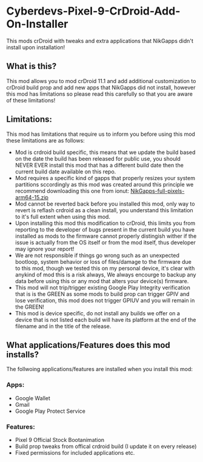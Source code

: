 # Cyberdevs-Pixel-9-CrDroid-Add-On-Installer
This mods crDroid with tweaks and extra applications that NikGapps didn't install upon installation!

## What is this?
This mod allows you to mod crDroid 11.1 and add additional customization to crDroid build prop and add new apps that NikGapps did not install, however this mod has limitations so please read this carefully so that you are aware of these limitations!

## Limitations:
This mod has limitations that require us to inform  you before using this mod these limitations are as follows:

- Mod is crdroid build specific, this means that we update the build based on the date the build has been released for public use, you should NEVER EVER install this mod that has a different build date then the current build date available on this repo.
- Mod requires a specific kind of gapps that properly resizes your system partitions sccordingly as this mod was created around this principle we recommend downloading this one from ionut: [NikGapps-full-pixels-arm64-15.zip](https://sourceforge.net/projects/nikgapps/files/Elite-Releases/ionut/Android-15/)
- Mod cannot be reverted back before you installed this mod, only way to revert is reflash crdroid as a clean install, you understand this limitation to it's full extent when using this mod.
- Upon installing this mod this modification to crDroid, this limits you from reporting to the developer of bugs present in the current build you have installed as mods to the firmware cannot properly distingish wither if the issue is actually from the OS itself or from the mod itself, thus developer may ignore your report!
- We are not responsible if things go wrong such as an unexpected bootloop, system behavior or loss of files/damage to the firmware due to this mod, though we tested this on my personal device, it's clear with anykind of mod this is a risk always, We always encourge to backup any data before using this or any mod that alters your device(s) firmware.
- This mod will not trip/trigger existing Google Play Integrity verification that is is the GREEN as some mods to build prop can trigger GPIV and lose verification, this mod does not trigger GPIUV and you will remain in the GREEN!
- This mod is device specific, do not install any builds we offer on a device that is not listed each build will have its platform at the end of the filename and in the title of the release.

## What applications/Features does this mod installs?
The follwoing applications/features are installed when you install this mod:

### Apps:
- Google Wallet
- Gmail
- Google Play Protect Service

### Features:
- Pixel 9 Official Stock Bootanimation
- Build prop tweaks from offical crdroid build (I update it on every release)
- Fixed permissions for included applications etc.
